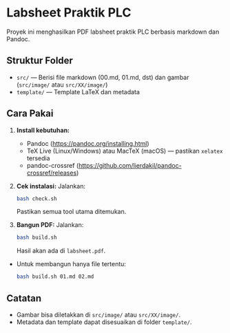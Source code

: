 # Labsheet Praktik PLC

Proyek ini menghasilkan PDF labsheet praktik PLC berbasis markdown dan Pandoc.

## Struktur Folder
- `src/` — Berisi file markdown (00.md, 01.md, dst) dan gambar (`src/image/` atau `src/XX/image/`)
- `template/` — Template LaTeX dan metadata

## Cara Pakai
1. **Install kebutuhan:**
   - Pandoc (https://pandoc.org/installing.html)
   - TeX Live (Linux/Windows) atau MacTeX (macOS) — pastikan `xelatex` tersedia
   - pandoc-crossref (https://github.com/lierdakil/pandoc-crossref/releases)

2. **Cek instalasi:**
   Jalankan:
   ```sh
   bash check.sh
   ```
   Pastikan semua tool utama ditemukan.

3. **Bangun PDF:**
   Jalankan:
   ```sh
   bash build.sh
   ```
   Hasil akan ada di `labsheet.pdf`.

- Untuk membangun hanya file tertentu:
   ```sh
   bash build.sh 01.md 02.md
   ```

## Catatan
- Gambar bisa diletakkan di `src/image/` atau `src/XX/image/`.
- Metadata dan template dapat disesuaikan di folder `template/`.
